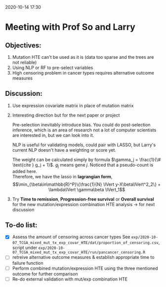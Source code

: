 2020-10-14 17:30

# Meeting with Prof So and Larry

## Objectives:
1. Mutation HTE can't be used as it is (data too sparse and the trees are not reliable)
2. Using NLP or RF to pre-select variables
3. High censoring problem in cancer types requires alternative outcome measures


## Discussion:
1. Use expression covariate matrix in place of mutation matrix
2. Interesting direction but for the next paper or project
   
   Pre-selection inevitably introduce bias. You could do post-selection inference, which is an area of research not a lot of computer scientists are interested in, but we can look into it.

   NLP is useful for validating models, could pair with LASSO, but Larry's current NLP doesn't have a weighting or score yet.

   The weight can be calculated simply by formula $\gamma_j = \frac{1}{\# \text{cite } g_j + 1}$. $g_j$ means gene $j$.
   Noticed that a pseudo-count is added here.  
   Therefore, we have the lasso in **lagrangian form**,  
   $$\min_{\beta\in\mathbb{R}^P}\{\frac{1}{N} \lVert y-X\beta\lVert^2_2\} + \lambda\lVert \gamma\beta \lVert_1$$

3. Try **Time to remission**, **Progression-free survival** or **Overall survival** for the new mutation/expression combination HTE analysis -> for next discussion



## To-do list:

- [x] Assess the amount of censoring across cancer types 
   See `exp/2020-10-07_TCGA_mixed_mut_tx_exp_covar_HTE/dat/proportion_of_censoring.csv`, script under `exp/2020-10-07_TCGA_mixed_mut_tx_exp_covar_HTE/run/pancancer_censoring.R`
- [ ] retreive alternative outcome measures & establish appropriate time to failure function
- [ ] Perform combined mutation/expression HTE using the three mentioned outcome for further comparison
- [ ] Re-do external validation with mut/exp combination HTE

